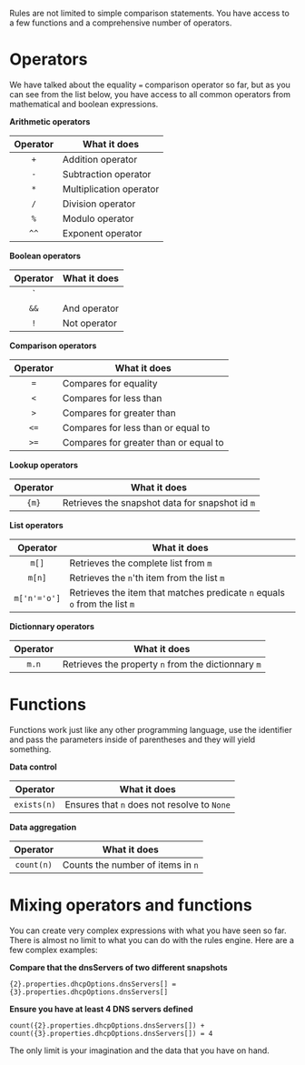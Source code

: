 Rules are not limited to simple comparison statements. You have access to a few functions and a comprehensive number of operators.

# Operators

We have talked about the equality `=` comparison operator so far, but as you can see from the list below, you have access to all common operators from mathematical and boolean expressions.

**Arithmetic operators**

| Operator | What it does |
|:--------:|--------------|
| `+` | Addition operator |
| `-` | Subtraction operator |
| `*` | Multiplication operator |
| `/` | Division operator |
| `%` | Modulo operator |
| `^^` | Exponent operator |

**Boolean operators**

| Operator | What it does |
|:--------:|--------------|
| `||` | Or operator |
| `&&` | And operator |
| `!` | Not operator |

**Comparison operators**

| Operator | What it does |
|:--------:|--------------|
| `=` | Compares for equality |
| `<` | Compares for less than |
| `>` | Compares for greater than |
| `<=` | Compares for less than or equal to |
| `>=` | Compares for greater than or equal to |

**Lookup operators**

| Operator | What it does |
|:--------:|--------------|
| `{m}` | Retrieves the snapshot data for snapshot id `m` |

**List operators**

| Operator | What it does |
|:--------:|--------------|
| `m[]` | Retrieves the complete list from `m` |
| `m[n]` | Retrieves the `n`'th item from the list `m` |
| `m['n'='o']` | Retrieves the item that matches predicate `n` equals `o` from the list `m` |

**Dictionnary operators**

| Operator | What it does |
|:--------:|--------------|
| `m.n` | Retrieves the property `n` from the dictionnary `m`  |

# Functions

Functions work just like any other programming language, use the identifier and pass the parameters inside of parentheses and they will yield something.

**Data control**

| Operator | What it does |
|:--------:|--------------|
| `exists(n)` | Ensures that `n` does not resolve to `None` |

**Data aggregation**

| Operator | What it does |
|:--------:|--------------|
| `count(n)` | Counts the number of items in `n` |

# Mixing operators and functions

You can create very complex expressions with what you have seen so far. There is almost no limit to what you can do with the rules engine. Here are a few complex examples:

**Compare that the dnsServers of two different snapshots**

    {2}.properties.dhcpOptions.dnsServers[] = {3}.properties.dhcpOptions.dnsServers[]

**Ensure you have at least 4 DNS servers defined**

    count({2}.properties.dhcpOptions.dnsServers[]) + count({3}.properties.dhcpOptions.dnsServers[]) = 4

The only limit is your imagination and the data that you have on hand.